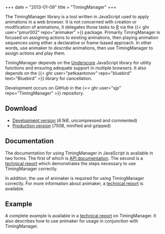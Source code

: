 +++
date = "2013-01-09"
title = "TimingManager"
+++

The TimingManager library is a tool written in JavaScript used to
apply animations in a web browser. It is not concerned with creation
or modification of animations, it delegates those tasks to
[R](https://www.r-project.org/) via the {{< ghr user="pmur002" repo="animaker" >}} package.
Primarily TimingManager is focused on assigning
actions to existing animations, then playing animation sequences using
either a declarative or frame-based approach. In other words, use
animaker to *describe* animations, then use TimingManager to assign
actions and play them.

TimingManager depends on the [Underscore](http://underscorejs.org/)
JavaScript library for utility functions and ensuring adequate support
in multiple browsers. It also depends on the
{{< ghr user="petkaantonov" repo="bluebird" text="Bluebird" >}} library for cancellation.

Development occurs on GitHub in the {<< ghr user="sjp" repo="TimingManager" >}} repository.

## Download

* [Development version](https://raw.github.com/sjp/TimingManager/master/timing.js) (*6.1kB*, uncompressed and commented)
* [Production version](timing.min.js) (*750B*, minified and gzipped)

## Documentation

The documentation for using TimingManager in JavaScript is available
in two forms. The first of which is [API
documentation](docs/). The second is a
[technical report](timing-manager.html) which
demonstrates the steps necessary to use TimingManager correctly.

In addition, the use of animaker is required for using TimingManager
correctly. For more information about animaker, a [technical
report](https://www.stat.auckland.ac.nz/~paul/Reports/animaker/animaker.html)
is available.

## Example

A complete example is available in a [technical
report](timing-manager.html) on
TimingManager. It also describes how to use animaker for usage in
conjunction with TimingManager.
